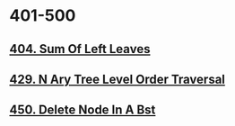 # 401-500

## [404. Sum Of Left Leaves](./404-sum-of-left-leaves.md)

## [429. N Ary Tree Level Order Traversal](./429-N-ary-tree-level-order-traversal.md)

## [450. Delete Node In A Bst](./450-delete-node-in-a-bst.md)
